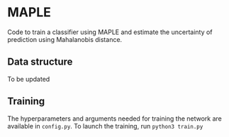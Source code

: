 # MAPLE

Code to train a classifier using MAPLE and estimate the uncertainty of prediction using Mahalanobis distance.
  

## Data structure

To be updated

## Training

The hyperparameters and arguments needed for training the network are available in `config.py`.
To launch the training, run ```python3 train.py```

